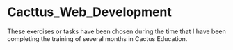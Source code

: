 # Cacttus_Web_Development
These exercises or tasks have been chosen during the time that I have been completing the training of several months in Cactus Education.
